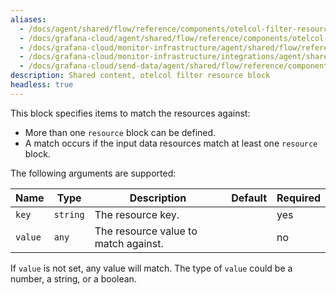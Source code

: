 ```yaml
---
aliases:
  - /docs/agent/shared/flow/reference/components/otelcol-filter-resource-block/
  - /docs/grafana-cloud/agent/shared/flow/reference/components/otelcol-filter-resource-block/
  - /docs/grafana-cloud/monitor-infrastructure/agent/shared/flow/reference/components/otelcol-filter-resource-block/
  - /docs/grafana-cloud/monitor-infrastructure/integrations/agent/shared/flow/reference/components/otelcol-filter-resource-block/
  - /docs/grafana-cloud/send-data/agent/shared/flow/reference/components/otelcol-filter-resource-block/
description: Shared content, otelcol filter resource block
headless: true
---
```


This block specifies items to match the resources against:

- More than one `resource` block can be defined.
- A match occurs if the input data resources match at least one `resource` block.

The following arguments are supported:

| Name    | Type     | Description                          | Default | Required |
| ------- | -------- | ------------------------------------ | ------- | -------- |
| `key`   | `string` | The resource key.                    |         | yes      |
| `value` | `any`    | The resource value to match against. |         | no       |

If `value` is not set, any value will match.
The type of `value` could be a number, a string, or a boolean.
